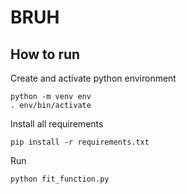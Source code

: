 # BRUH

## How to run
Create and activate python environment 
```console
python -m venv env
. env/bin/activate
```
Install all requirements
```console
pip install -r requirements.txt
```
Run
```console
python fit_function.py
```

